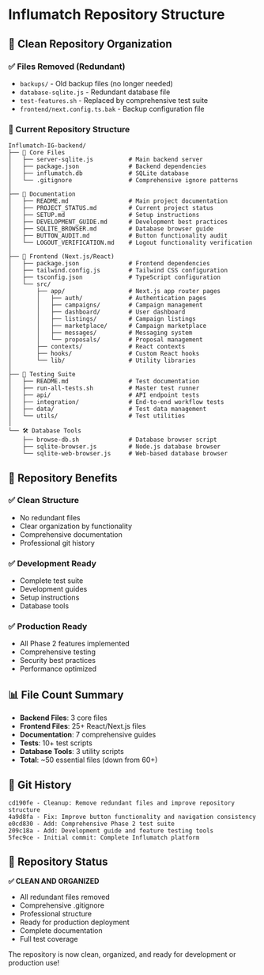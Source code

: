 # Influmatch Repository Structure

## 📁 **Clean Repository Organization**

### **✅ Files Removed (Redundant)**
- `backups/` - Old backup files (no longer needed)
- `database-sqlite.js` - Redundant database file
- `test-features.sh` - Replaced by comprehensive test suite
- `frontend/next.config.ts.bak` - Backup configuration file

### **📂 Current Repository Structure**

```
Influmatch-IG-backend/
├── 📄 Core Files
│   ├── server-sqlite.js          # Main backend server
│   ├── package.json              # Backend dependencies
│   ├── influmatch.db             # SQLite database
│   └── .gitignore                # Comprehensive ignore patterns
│
├── 📄 Documentation
│   ├── README.md                 # Main project documentation
│   ├── PROJECT_STATUS.md         # Current project status
│   ├── SETUP.md                  # Setup instructions
│   ├── DEVELOPMENT_GUIDE.md      # Development best practices
│   ├── SQLITE_BROWSER.md         # Database browser guide
│   ├── BUTTON_AUDIT.md           # Button functionality audit
│   └── LOGOUT_VERIFICATION.md    # Logout functionality verification
│
├── 🎨 Frontend (Next.js/React)
│   ├── package.json              # Frontend dependencies
│   ├── tailwind.config.js        # Tailwind CSS configuration
│   ├── tsconfig.json             # TypeScript configuration
│   └── src/
│       ├── app/                  # Next.js app router pages
│       │   ├── auth/             # Authentication pages
│       │   ├── campaigns/        # Campaign management
│       │   ├── dashboard/        # User dashboard
│       │   ├── listings/         # Campaign listings
│       │   ├── marketplace/      # Campaign marketplace
│       │   ├── messages/         # Messaging system
│       │   └── proposals/        # Proposal management
│       ├── contexts/             # React contexts
│       ├── hooks/                # Custom React hooks
│       └── lib/                  # Utility libraries
│
├── 🧪 Testing Suite
│   ├── README.md                 # Test documentation
│   ├── run-all-tests.sh          # Master test runner
│   ├── api/                      # API endpoint tests
│   ├── integration/              # End-to-end workflow tests
│   ├── data/                     # Test data management
│   └── utils/                    # Test utilities
│
└── 🛠️ Database Tools
    ├── browse-db.sh              # Database browser script
    ├── sqlite-browser.js         # Node.js database browser
    └── sqlite-web-browser.js     # Web-based database browser
```

## 🎯 **Repository Benefits**

### **✅ Clean Structure**
- No redundant files
- Clear organization by functionality
- Comprehensive documentation
- Professional git history

### **✅ Development Ready**
- Complete test suite
- Development guides
- Setup instructions
- Database tools

### **✅ Production Ready**
- All Phase 2 features implemented
- Comprehensive testing
- Security best practices
- Performance optimized

## 📊 **File Count Summary**

- **Backend Files**: 3 core files
- **Frontend Files**: 25+ React/Next.js files
- **Documentation**: 7 comprehensive guides
- **Tests**: 10+ test scripts
- **Database Tools**: 3 utility scripts
- **Total**: ~50 essential files (down from 60+)

## 🚀 **Git History**

```
cd190fe - Cleanup: Remove redundant files and improve repository structure
4a9d8fa - Fix: Improve button functionality and navigation consistency
e0cd830 - Add: Comprehensive Phase 2 test suite
209c18a - Add: Development guide and feature testing tools
5fec9ce - Initial commit: Complete Influmatch platform
```

## 🎉 **Repository Status**

**✅ CLEAN AND ORGANIZED**
- All redundant files removed
- Comprehensive .gitignore
- Professional structure
- Ready for production deployment
- Complete documentation
- Full test coverage

The repository is now clean, organized, and ready for development or production use!





